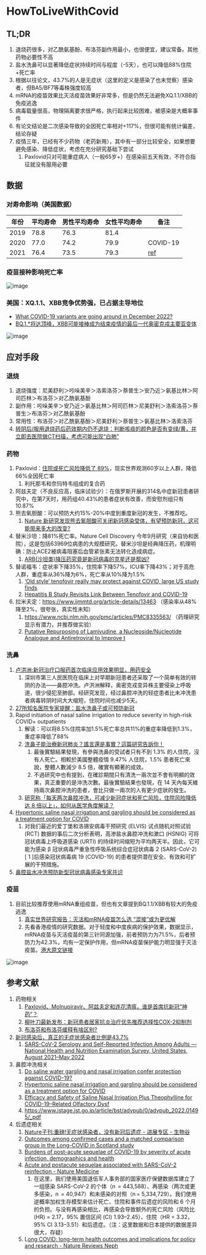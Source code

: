 # HowToLiveWithCovid

## TL;DR

1. 退烧药很多，对乙酰氨基酚、布洛芬副作用最小，也很便宜，建议常备。其他药物必要性不高
2. 盐水洗鼻可以显著降低症状持续时间与程度（-5天），也可以降低88%住院+死亡率
3. 根据以往论文，43.7%的人是无症状（这里的定义是感染了也未觉察）感染者，但BA5/BF7等毒株强度较高
4. mRNA的疫苗效果比灭活疫苗效果好非常多，但是仍然无法避免XQ.1.1/XBB的免疫逃逸
5. 病毒载量很高，物理隔离要求很严格，执行起来比较困难，被感染是大概率事件
6. 有论文结论是二次感染导致的全因死亡率相对+117%，但很可能有统计偏差，结论存疑
7. 疫情三年，已经有不少药物（老药新用），其中有一部分比较安全，如果想要避免感染、降低症状，考虑在充分研究基础下尝试
    1. Paxlovid只对可能重症病人（一般65岁+）在感染前五天有效，不符合指征就没有服用必要

## 数据

### 对寿命影响（美国数据）

| 年份 | 平均寿命 | 男性平均寿命 | 女性平均寿命 | 备注     |
|------|----------|--------------|--------------|----------|
| 2019 | 78.8     | 76.3         | 81.4         |          |
| 2020 | 77.0     | 74.2         | 79.9         | COVID-19 |
| 2021 | 76.4     | 73.5         | 79.3         | [ref](https://www.cankaoxiaoxi.com/world/20221223/2499542.shtml)      |

### 疫苗接种影响死亡率

![image](https://user-images.githubusercontent.com/2707039/209966790-c01cf393-e5e9-4b62-9776-1cec8ff9f651.png)

### 美国：XQ.1.1、XBB竞争优势强，已占据主导地位

- [What COVID-19 variants are going around in December 2022?](https://www.nebraskamed.com/COVID/what-covid-19-variants-are-going-around)
- [BQ.1.*将达顶峰，XBB可能接棒成为结束疫情的最后一代奥密克戎主要亚变体](https://m.medsci.cn/article/show_article.do?id=1855e5045431)

![image](https://user-images.githubusercontent.com/2707039/209969443-3e1065a5-9406-4c86-aa2a-d6c38f424032.png)


## 应对手段

### 退烧

1. 退烧强度：尼美舒利＞吲哚美辛＞洛索洛芬＞萘普生＞安乃近＞氨基比林＞阿司匹林＞布洛芬＞对乙酰氨基酚
2. 副作用：吲哚美辛＞安乃近＞氨基比林＞阿司匹林＞尼美舒利＞洛索洛芬＞萘普生＞布洛芬＞对乙酰氨基酚
3. 常用性：布洛芬＞对乙酰氨基酚＞尼美舒利＞萘普生＞氨基比林＞洛索洛芬
4. [转阴后/服用退烧药后药效期内仍不退烧：判断咳痰的颜色是否有变绿/黄，并立即去医院做CT扫描，考虑可能出现“白肺”](https://www.bilibili.com/video/BV1H3411X7D7/?spm_id_from=333.999.0.0)

### 药物

1. Paxlovid：[住院或死亡风险降低了 89%](https://www.pfizer.com/news/press-release/press-release-detail/pfizers-novel-covid-19-oral-antiviral-treatment-candidate)，现实世界观测60岁以上人群，降低66%全因死亡率
    1. 利托那韦和奈玛特韦组成的复合药
2. 阿兹夫定（不良反应高，临床试验少）：在俄罗斯开展的314名中症新冠患者研究中，在第7天时，用药组40.43%的患者症状有改善，而安慰剂组只有10.87%
3. 熊去氧胆酸：可以预防大约15%-20%中度到重度新冠的发生，不推荐吃。
    1. [Nature 新研究发现熊去氧胆酸可关闭新冠感染受体，有望预防新冠，这可能带来多大的改变? ](https://www.zhihu.com/question/570771866)
4. 替米沙坦：降81%死亡率。Nature Cell Discovery 今年9月研究（来自协和医院），这是包括63969位病患的大规模研究。替米沙坦是经典降压药，机理明确：防止ACE2被病毒阻塞后血管紧张素无法转化造成病症。
    1. [ARB(沙坦类)降压药究竟是新冠病毒的克星还是帮凶?](https://www.haoyishu.com/web/article/4921)
5. 替诺福韦：症状率下降35%，住院率下降57%，ICU率下降43%；对于高危人群，重症率从36%降为6%，死亡率从10%降为1.5%
    1. [‘Old style’ tenofovir really may protect against COVID, large US study finds](https://www.aidsmap.com/news/oct-2022/old-style-tenofovir-really-may-protect-against-covid-large-us-study-finds)
    2. [Hepatitis B Study Revisits Link Between Tenofovir and COVID-19](https://www.poz.com/article/hepatitis-b-study-revisits-link-tenofovir-covid19)
6. 拉米夫定：https://www.ijmmtd.org/article-details/13463 （感染率从48%降至2%，很夸张，真实性未知）
    1. https://www.ncbi.nlm.nih.gov/pmc/articles/PMC8335563/ （药理研究显示有潜力，并推荐做实验）
    2. [Putative Repurposing of Lamivudine, a Nucleoside/Nucleotide Analogue and Antiretroviral to Improve t](https://www.frontiersin.org/articles/10.3389/fonc.2021.664794/full)

### 洗鼻

1. [卢洪洲:新冠治疗口服药首次临床应用效果明显，用药安全](https://so.icswb.com/h/204/20220428/760054.html)
    1. 深圳市第三人民医院在临床上对早期新冠患者还采取了一个简单有效的转阴的办法——鼻腔冲洗。卢洪洲解释，奥密克戎变异株主要侵染上呼吸道，很少侵犯至肺部。经研究发现，经过鼻腔冲洗的轻症患者比未冲洗患者病毒转阴时间大大缩短，住院时间也减少5天。
2. [27所知名医院专家提醒：盐水洗鼻子或可预防新冠](https://jiankang.163.com/22/0512/13/H7612E9N003896SS.html)
3. Rapid initiation of nasal saline irrigation to reduce severity in high-risk COVID+ outpatients
    1. 解读：可以将8.5%住院率加1.5%死亡率总共11%的重症率降低到1.3%，重症率降低了88%
    2. [洗鼻子能治療新冠肺炎？謠言還是事實？這篇研究告訴你！](https://www.hypersoo.com/pages/nasal11)
        1. 最後實驗結果發現，有參與洗鼻的受試者只有不到 1.3% 的人住院，沒有人死亡。相較於美國整體疫情 9.47% 人住院，1.5% 患者死亡來說，整體人數減少 8.5 倍，確實有顯著的成效。
        2. 不過研究中也有提到，在確診期間只有清洗一兩次並不會有明顯的效果，真正重要的是沖洗次數。最後實驗結果也發現，在 14 天內每天維持兩次鼻腔沖洗的患者，會比只做一兩次的人有更少症狀的發生。
    3. [研究称「每天两次鼻腔冲洗，可减少新冠症状和死亡风险，住院风险降低达 8 倍以上」，如何从医学角度解读？](https://www.zhihu.com/question/566580813)
4. [Hypertonic saline nasal irrigation and gargling should be considered as a treatment option for COVID](https://www.ncbi.nlm.nih.gov/pmc/articles/PMC7193539/)
    1. 对我们最近的爱丁堡和洛锡安病毒干预研究 (ELVIS) 试点随机对照试验 (RCT) 数据的事后二次分析表明，高渗盐水鼻腔冲洗和漱口 (HSNIG) 可将冠状病毒上呼吸道感染 (URTI) 的持续时间缩短为平均两天半。因此，它可能为感染 β 冠状病毒严重急性呼吸系统综合症冠状病毒 2 (SARS-CoV-2) [ 1 ]后感染冠状病毒病 19 (COVID-19) 的患者提供潜在安全、有效和可扩展的干预措施。
5. [鼻腔盐水冲洗预防新型冠状病毒感染专家共识](https://cjoo.fdeent.org/CN/abstract/abstract12504.shtml)


### 疫苗

1. 目前比较推荐使用mRNA重组疫苗，但也有文章提到BQ.1.1/XBB有较大的免疫逃逸
    1. [真实世界研究报告：灭活和mRNA疫苗怎么选 “混接”或为更优解](https://baijiahao.baidu.com/s?id=1732036844855099444&wfr=spider&for=pc)
    2. 先看香港疫情的研究数据。对于轻度和中度疾病的保护效果，数据显示，mRNA疫苗与灭活疫苗的第三针同源加强，前者预防力为71.5%，后者预防力为42.3%，均有一定保护作用，但mRNA疫苗保护能力明显强于灭活疫苗。[港大原文链接](http://www.med.hku.hk/en/news/press//-/media/HKU-Med-Fac/News/slides/20220314-sims_wave_5_omicron_2022_03_14_final.ashx)

![image](https://user-images.githubusercontent.com/2707039/209971397-a4072efe-d37a-487e-b8d8-58f91e09a82b.png)


## 参考文献

1. 药物相关
    1. [Paxlovid、Molnupiravir、阿兹夫定和连花清瘟，谁是首席抗新冠“神药”？](https://mp.weixin.qq.com/s/EB97NnPz-raOa7hieFm7mg)
    2. [柳叶刀最新发布：新冠患者居家抗炎治疗优先推荐选择性COX-2抑制剂](https://mp.weixin.qq.com/s/UZMdqwRLVzrrVyFOwcSahA)
    3. [布洛芬和布洛芬缓释有啥区别?](https://www.zhihu.com/question/573216624/answer/2810976086)
3. [新冠感染后，真正的无症状感染者比例是43.7%](https://mp.weixin.qq.com/s/jR1P7ND_B4DT8Vtp6jP3tg)
    1. [SARS-CoV-2 Serology and Self-Reported Infection Among Adults — National Health and Nutrition Examination Survey, United States, August 2021–May 2022](https://www.cdc.gov/mmwr/volumes/71/wr/mm7148a4.htm)
4. 鼻腔冲洗相关
    1. [Do saline water gargling and nasal irrigation confer protection against COVID-19?](https://www.ncbi.nlm.nih.gov/pmc/articles/PMC7528968/)
    2. [Hypertonic saline nasal irrigation and gargling should be considered as a treatment option for COVID](https://www.ncbi.nlm.nih.gov/pmc/articles/PMC7193539/)
    3. [Efficacy and Safety of Saline Nasal Irrigation Plus Theophylline for COVID-19–Related Olfactory Dysf](https://jamanetwork.com/journals/jamaotolaryngology/fullarticle/2793987)
    4. https://www.jstage.jst.go.jp/article/bst/advpub/0/advpub_2022.01495/_pdf
5. 后遗症相关
    1. [Nature子刊:重磅!无症状感染者，没有新冠后遗症 - 进展专区 - 生物谷](https://news.bioon.com/article/754fe43262fb.html)
    2. [Outcomes among confirmed cases and a matched comparison group in the Long-COVID in Scotland study](https://www.nature.com/articles/s41467-022-33415-5)
    3. [Burdens of post-acute sequelae of COVID-19 by severity of acute infection, demographics and health](https://www.nature.com/articles/s41467-021-26513-3)
    4. [Acute and postacute sequelae associated with SARS-CoV-2 reinfection - Nature Medicine](https://www.nature.com/articles/s41591-022-02051-3)
        1. 在这里，我们使用美国退伍军人事务部的国家医疗保健数据库建立了一组感染 SARS-CoV-2 的个体（n  = 443,588）、再感染（两次或更多感染，n  = 40,947）和未感染的对照（n = 5,334,729）。我们使用逆概率加权生存模型来估计死亡、住院和事件后遗症的风险和 6 个月的负担。与没有再感染相比，再感染会导致额外的死亡风险（风险比 (HR) = 2.17，95% 置信区间 (CI) 1.93–2.45）、住院（HR = 3.32，95% CI 3.13–3.51）和后遗症。（注：这里数据和日本提供的数据差异很大，存疑）
    5. L[ong COVID: long-term health outcomes and implications for policy and research - Nature Reviews Neph](https://www.nature.com/articles/s41581-022-00652-2)

